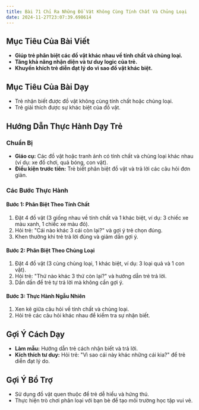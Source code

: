 ```yaml
---
title: Bài 71 Chỉ Ra Những Đồ Vật Không Cùng Tính Chất Và Chủng Loại 
date: 2024-11-27T23:07:39.698614
---
```


## Mục Tiêu Của Bài Viết
- **Giúp trẻ phân biệt các đồ vật khác nhau về tính chất và chủng loại.**
- **Tăng khả năng nhận diện và tư duy logic của trẻ.**
- **Khuyến khích trẻ diễn đạt lý do vì sao đồ vật khác biệt.**

## Mục Tiêu Của Bài Dạy
- Trẻ nhận biết được đồ vật không cùng tính chất hoặc chủng loại.
- Trẻ giải thích được sự khác biệt của đồ vật.

## Hướng Dẫn Thực Hành Dạy Trẻ

### Chuẩn Bị
- **Giáo cụ:** Các đồ vật hoặc tranh ảnh có tính chất và chủng loại khác nhau (ví dụ: xe đồ chơi, quả bóng, con vật).
- **Điều kiện trước tiên:** Trẻ biết phân biệt đồ vật và trả lời các câu hỏi đơn giản.

### Các Bước Thực Hành
#### Bước 1: Phân Biệt Theo Tính Chất
1. Đặt 4 đồ vật (3 giống nhau về tính chất và 1 khác biệt, ví dụ: 3 chiếc xe màu xanh, 1 chiếc xe màu đỏ).
2. Hỏi trẻ: "Cái nào khác 3 cái còn lại?" và gợi ý trẻ chọn đúng.
3. Khen thưởng khi trẻ trả lời đúng và giảm dần gợi ý.

#### Bước 2: Phân Biệt Theo Chủng Loại
1. Đặt 4 đồ vật (3 cùng chủng loại, 1 khác biệt, ví dụ: 3 loại quả và 1 con vật).
2. Hỏi trẻ: "Thứ nào khác 3 thứ còn lại?" và hướng dẫn trẻ trả lời.
3. Dần dần để trẻ tự trả lời mà không cần gợi ý.

#### Bước 3: Thực Hành Ngẫu Nhiên
1. Xen kẽ giữa câu hỏi về tính chất và chủng loại.
2. Hỏi trẻ các câu hỏi khác nhau để kiểm tra sự nhận biết.

## Gợi Ý Cách Dạy
- **Làm mẫu:** Hướng dẫn trẻ cách nhận biết và trả lời.
- **Kích thích tư duy:** Hỏi trẻ: "Vì sao cái này khác những cái kia?" để trẻ diễn đạt lý do.

## Gợi Ý Bổ Trợ
- Sử dụng đồ vật quen thuộc để trẻ dễ hiểu và hứng thú.
- Thực hiện trò chơi phân loại với bạn bè để tạo môi trường học tập vui vẻ.
